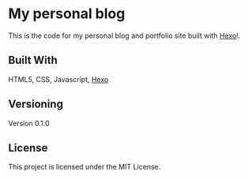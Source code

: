 # My personal blog
This is the code for my personal blog and portfolio site built with [Hexo](https://hexo.io/)!.

## Built With

HTML5, CSS, Javascript, [Hexo](https://hexo.io/)

## Versioning

Version 0.1.0

## License

This project is licensed under the MIT License.